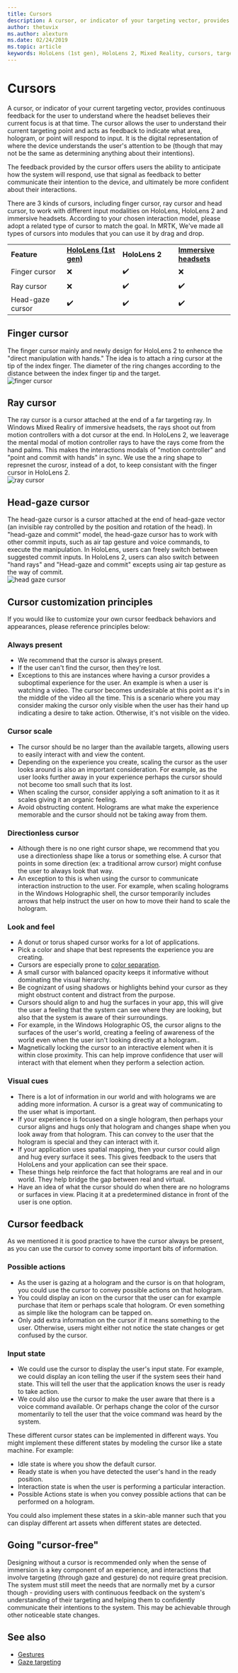 ```yaml
---
title: Cursors
description: A cursor, or indicator of your targeting vector, provides continuous feedback for the user to understand what HoloLens understands about their intentions.
author: thetuvix
ms.author: alexturn
ms.date: 02/24/2019
ms.topic: article
keywords: HoloLens (1st gen), HoloLens 2, Mixed Reality, cursors, targeting, gaze, gestures
---
```


# Cursors

A cursor, or indicator of your current targeting vector, provides continuous feedback for the user to understand where the headset believes their current focus is at that time. The cursor allows the user to understand their current targeting point and acts as feedback to indicate what area, hologram, or point will respond to input. It is the digital representation of where the device understands the user's attention to be (though that may not be the same as determining anything about their intentions).

The feedback provided by the cursor offers users the ability to anticipate how the system will respond, use that signal as feedback to better communicate their intention to the device, and ultimately be more confident about their interactions.

There are 3 kinds of cursors, including finger cursor, ray cursor and head cursor, to work with different input modalities on HoloLens, HoloLens 2 and immersive headsets. According to your chosen interaction model, please adopt a related type of cursor to match the goal. In MRTK, We've made all types of cursors into modules that you can use it by drag and drop.    

<table>
    <colgroup>
    <col width="25%" />
    <col width="25%" />
    <col width="25%" />
    <col width="25%" />
    </colgroup>
    <tr>
        <td><strong>Feature</strong></td>
        <td><a href="hololens-hardware-details.md"><strong>HoloLens (1st gen)</strong></a></td>
        <td><strong>HoloLens 2</strong></td>
        <td><a href="immersive-headset-hardware-details.md"><strong>Immersive headsets</strong></a></td>
    </tr>
     <tr>
        <td>Finger cursor</td>
        <td>❌</td>
        <td>✔️</td>
        <td>❌</td>
    </tr>
     <tr>
        <td>Ray cursor</td>
        <td>❌</td>
        <td>✔️</td>
        <td>✔️</td>
    </tr>
    <tr>
        <td>Head-gaze cursor</td>
        <td>✔️</td>
        <td>✔️</td>
        <td>✔️</td>
    </tr>
</table>

## Finger cursor
The finger cursor mainly and newly design for HoloLens 2 to enhence the "direct manipulation with hands." The idea is to attach a ring cursor at the tip of the index finger. The diameter of the ring changes according to the distance between the index finger tip and the target.<br>
![finger cursor](images/finger-ting-temp.PNG)<br>

## Ray cursor
The ray cursor is a cursor attached at the end of a far targeting ray. In Windows Mixed Realiry of immersive headsets, the rays shoot out from motion controllers with a dot cursor at the end. In HoloLens 2, we leaverage the mental modal of motion controller rays to have the rays come from the hand palms. This makes the interactions modals of "motion controller" and "point and commit with hands" in sync. We use the a ring shape to represnet the curosr, instead of a dot, to keep consistant with the finger cursor in HoloLens 2. <br>
![ray cursor](images/ray-cursor-temp.PNG)<br>

## Head-gaze cursor
The head-gaze cursor is a cursor attached at the end of head-gaze vector (an invisible ray controlled by the position and rotation of the head). In "head-gaze and commit" model, the head-gaze cursor has to work with other commit inputs, such as air tap gesture and voice commands, to execute the manipulation. In HoloLens, users can freely switch between suggested commit inputs. In HoloLens 2, users can also switch between "hand rays" and "Head-gaze and commit" excepts using air tap gesture as the way of commit. <br>
![head gaze cursor](images/head-cursor-temp.PNG)<br>


## Cursor customization principles
If you would like to customize your own cursor feedback behaviors and appearances, please reference principles below:

### Always present
* We recommend that the cursor is always present.
* If the user can't find the cursor, then they're lost.
* Exceptions to this are instances where having a cursor provides a suboptimal experience for the user. An example is when a user is watching a video. The cursor becomes undesirable at this point as it's in the middle of the video all the time. This is a scenario where you may consider making the cursor only visible when the user has their hand up indicating a desire to take action. Otherwise, it's not visible on the video.

### Cursor scale
* The cursor should be no larger than the available targets, allowing users to easily interact with and view the content.
* Depending on the experience you create, scaling the cursor as the user looks around is also an important consideration. For example, as the user looks further away in your experience perhaps the cursor should not become too small such that its lost.
* When scaling the cursor, consider applying a soft animation to it as it scales giving it an organic feeling.
* Avoid obstructing content. Holograms are what make the experience memorable and the cursor should not be taking away from them.

### Directionless cursor
* Although there is no one right cursor shape, we recommend that you use a directionless shape like a torus or something else. A cursor that points in some direction (ex: a traditional arrow cursor) might confuse the user to always look that way.
* An exception to this is when using the cursor to communicate interaction instruction to the user. For example, when scaling holograms in the Windows Holographic shell, the cursor temporarily includes arrows that help instruct the user on how to move their hand to scale the hologram.

### Look and feel
* A donut or torus shaped cursor works for a lot of applications.
* Pick a color and shape that best represents the experience you are creating.
* Cursors are especially prone to [color separation](hologram-stability.md#color-separation).
* A small cursor with balanced opacity keeps it informative without dominating the visual hierarchy.
* Be cognizant of using shadows or highlights behind your cursor as they might obstruct content and distract from the purpose.
* Cursors should align to and hug the surfaces in your app, this will give the user a feeling that the system can see where they are looking, but also that the system is aware of their surroundings.
* For example, in the Windows Holographic OS, the cursor aligns to the surfaces of the user's world, creating a feeling of awareness of the world even when the user isn't looking directly at a hologram..
* Magnetically locking the cursor to an interactive element when it is within close proximity. This can help improve confidence that user will interact with that element when they perform a selection action.

### Visual cues
* There is a lot of information in our world and with holograms we are adding more information. A cursor is a great way of communicating to the user what is important.
* If your experience is focused on a single hologram, then perhaps your cursor aligns and hugs only that hologram and changes shape when you look away from that hologram. This can convey to the user that the hologram is special and they can interact with it.
* If your application uses spatial mapping, then your cursor could align and hug every surface it sees. This gives feedback to the users that HoloLens and your application can see their space.
* These things help reinforce the fact that holograms are real and in our world. They help bridge the gap between real and virtual.
* Have an idea of what the cursor should do when there are no holograms or surfaces in view. Placing it at a predetermined distance in front of the user is one option.

## Cursor feedback

As we mentioned it is good practice to have the cursor always be present, as you can use the cursor to convey some important bits of information.

### Possible actions
* As the user is gazing at a hologram and the cursor is on that hologram, you could use the cursor to convey possible actions on that hologram.
* You could display an icon on the cursor that the user can for example purchase that item or perhaps scale that hologram. Or even something as simple like the hologram can be tapped on.
* Only add extra information on the cursor if it means something to the user. Otherwise, users might either not notice the state changes or get confused by the cursor.

### Input state
* We could use the cursor to display the user's input state. For example, we could display an icon telling the user if the system sees their hand state. This will tell the user that the application knows the user is ready to take action.
* We could also use the cursor to make the user aware that there is a voice command available. Or perhaps change the color of the cursor momentarily to tell the user that the voice command was heard by the system.

These different cursor states can be implemented in different ways. You might implement these different states by modeling the cursor like a state machine. For example:
* Idle state is where you show the default cursor.
* Ready state is when you have detected the user's hand in the ready position.
* Interaction state is when the user is performing a particular interaction.
* Possible Actions state is when you convey possible actions that can be performed on a hologram.

You could also implement these states in a skin-able manner such that you can display different art assets when different states are detected.

## Going "cursor-free"

Designing without a cursor is recommended only when the sense of immersion is a key component of an experience, and interactions that involve targeting (through gaze and gesture) do not require great precision. The system must still meet the needs that are normally met by a cursor though - providing users with continuous feedback on the system's understanding of their targeting and helping them to confidently communicate their intentions to the system. This may be achievable through other noticeable state changes.

## See also
* [Gestures](gestures.md)
* [Gaze targeting](gaze-targeting.md)
